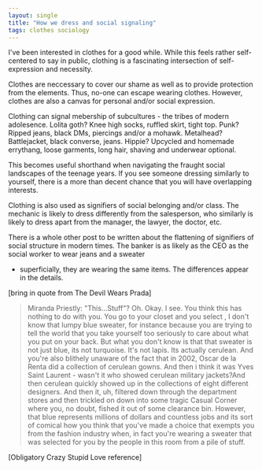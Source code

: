 ```yaml
---
layout: single
title: "How we dress and social signaling"
tags: clothes sociology
---
```


I've been interested in clothes for a good while. While this feels rather 
self-centered to say in public, clothing is a fascinating intersection
of self-expression and necessity.

Clothes are neccessary to cover our shame as well as to provide protection
from the elements. Thus, no-one can escape wearing clothes. However, 
clothes are also a canvas for personal and/or social expression.

Clothing can signal mebership of subcultures - the tribes of modern adolesence.
Lolita goth? Knee high socks, ruffled skirt, tight top. Punk? Ripped jeans, black DMs,
piercings and/or a mohawk. Metalhead? Battlejacket, black converse, jeans. Hippie?
Upcycled and homemade errythang, loose garments, long hair, shaving and underwear optional.

This becomes useful shorthand when navigating the fraught social landscapes of the 
teenage years. If you see someone dressing similarly to yourself, there is a more than
decent chance that you will have overlapping interests.

Clothing is also used as signifiers of social belonging and/or class. The mechanic is likely
to dress differently from the salesperson, who similarly is likely to dress apart from 
the manager, the lawyer, the doctor, etc.

There is a whole other post to be written about the flattening of signifiers of social structure
in modern times. The banker is as likely as the CEO as the social worker to wear jeans and a sweater
- superficially, they are wearing the same items. The differences appear in the details. 

[bring in quote from The Devil Wears Prada]

> Miranda Priestly: "This...Stuff"? Oh. Okay. I see. You think this has nothing to do with you. You go to your closet and you select , I don't know that lumpy blue sweater, for instance because you are trying to tell the world that you take yourself too seriously to care about what you put on your back. But what you don't know is that that sweater is not just blue, its not turquoise. It's not lapis. Its actually cerulean. And you're also blithely unaware of the fact that in 2002, Oscar de la Renta did a collection of cerulean gowns. And then i think it was Yves Saint Laurent - wasn't it who showed cerulean military jackets?And then cerulean quickly showed up in the collections of eight different designers. And then it, uh, filtered down through the department stores and then trickled on down into some tragic Casual Corner where you, no doubt, fished it out of some clearance bin. However, that blue represents millions of dollars and countless jobs and its sort of comical how you think that you've made a choice that exempts you from the fashion industry when, in fact you're wearing a sweater that was selected for you by the people in this room from a pile of stuff.

[Obligatory Crazy Stupid Love reference]